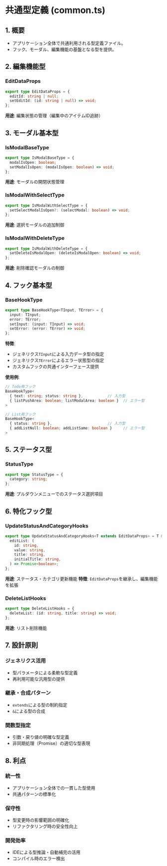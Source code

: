 # 共通型定義 (common.ts)

## 1. 概要

- アプリケーション全体で共通利用される型定義ファイル。
- フック、モーダル、編集機能の基盤となる型を提供。

## 2. 編集機能型

### EditDataProps
```typescript
export type EditDataProps = {
  editId: string | null;
  setEditId: (id: string | null) => void;
};
```
**用途**: 編集状態の管理（編集中のアイテムID追跡）

## 3. モーダル基本型

### IsModalBaseType
```typescript
export type IsModalBaseType = {
  modalIsOpen: boolean;
  setModalIsOpen: (modalIsOpen: boolean) => void;
};
```
**用途**: モーダルの開閉状態管理

### IsModalWithSelectType
```typescript
export type IsModalWithSelectType = {
  setSelectModalIsOpen?: (selectModal: boolean) => void;
};
```
**用途**: 選択モーダルの追加制御

### IsModalWithDeleteType
```typescript
export type IsModalWithDeleteType = {
  setDeleteIsModalOpen: (deleteIsModalOpen: boolean) => void;
};
```
**用途**: 削除確認モーダルの制御

## 4. フック基本型

### BaseHookType
```typescript
export type BaseHookType<TInput, TError> = {
  input: TInput;
  error: TError;
  setInput: (input: TInput) => void;
  setError: (error: TError) => void;
};
```

**特徴**:
- ジェネリクス`TInput`による入力データ型の指定
- ジェネリクス`TError`によるエラー状態型の指定
- カスタムフックの共通インターフェース提供

**使用例**:
```typescript
// Todo用フック
BaseHookType<
  { text: string; status: string },           // 入力型
  { listPushArea: boolean; listModalArea: boolean }  // エラー型
>

// List用フック
BaseHookType<
  { status: string },                         // 入力型
  { addListNull: boolean; addListSame: boolean }     // エラー型
>
```

## 5. ステータス型

### StatusType
```typescript
export type StatusType = {
  category: string;
};
```
**用途**: プルダウンメニューでのステータス選択項目

## 6. 特化フック型

### UpdateStatusAndCategoryHooks
```typescript
export type UpdateStatusAndCategoryHooks<T extends EditDataProps> = T & {
  editList: (
    id: string,
    value: string,
    title: string,
    initialTitle: string,
  ) => Promise<boolean>;
};
```
**用途**: ステータス・カテゴリ更新機能
**特徴**: `EditDataProps`を継承し、編集機能を拡張

### DeleteListHooks
```typescript
export type DeleteListHooks = {
  deleteList: (id: string, title: string) => void;
};
```
**用途**: リスト削除機能

## 7. 設計原則

### ジェネリクス活用
- 型パラメータによる柔軟な型定義
- 再利用可能な汎用型の提供

### 継承・合成パターン
- `extends`による型の制約指定
- `&`による型の合成

### 関数型指定
- 引数・戻り値の明確な型定義
- 非同期処理（Promise）の適切な型表現

## 8. 利点

### 統一性
- アプリケーション全体での一貫した型使用
- 共通パターンの標準化

### 保守性
- 型変更時の影響範囲の明確化
- リファクタリング時の安全性向上

### 開発効率
- IDEによる型推論・自動補完の活用
- コンパイル時のエラー検出